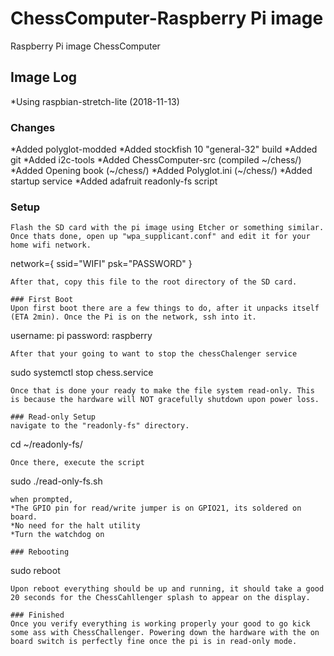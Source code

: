 # ChessComputer-Raspberry Pi image
Raspberry Pi image ChessComputer

## Image Log
*Using raspbian-stretch-lite (2018-11-13)
### Changes
*Added polyglot-modded
*Added stockfish 10 "general-32" build
*Added git
*Added i2c-tools
*Added ChessComputer-src (compiled ~/chess/)
*Added Opening book (~/chess/)
*Added Polyglot.ini (~/chess/)
*Added startup service
*Added adafruit readonly-fs script

### Setup
```
Flash the SD card with the pi image using Etcher or something similar. Once thats done, open up "wpa_supplicant.conf" and edit it for your home wifi network.
```
network={
   ssid="WIFI"
   psk="PASSWORD"
}
```
After that, copy this file to the root directory of the SD card.

### First Boot
Upon first boot there are a few things to do, after it unpacks itself (ETA 2min). Once the Pi is on the network, ssh into it.
```
username: pi
password: raspberry
```
After that your going to want to stop the chessChalenger service
```
sudo systemctl stop chess.service
```
Once that is done your ready to make the file system read-only. This is because the hardware will NOT gracefully shutdown upon power loss.

### Read-only Setup
navigate to the "readonly-fs" directory.
```
cd ~/readonly-fs/
```
Once there, execute the script
```
sudo ./read-only-fs.sh
```
when prompted, 
*The GPIO pin for read/write jumper is on GPIO21, its soldered on board.
*No need for the halt utility
*Turn the watchdog on

### Rebooting
```
sudo reboot
```
Upon reboot everything should be up and running, it should take a good 20 seconds for the ChessCahllenger splash to appear on the display.

### Finished
Once you verify everything is working properly your good to go kick some ass with ChessChallenger. Powering down the hardware with the on board switch is perfectly fine once the pi is in read-only mode.

